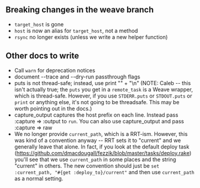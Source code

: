## Breaking changes in the weave branch

* `target_host` is gone
* `host` is now an alias for `target_host`, not a method
* `rsync` no longer exists (unless we write a new helper function)

## Other docs to write

* Call `warn` for deprecation notices
* document --trace and --dry-run passthrough flags
* puts is not thread-safe; instead, use print "" + "\n" (NOTE: Caleb -- this isn't actually true; the `puts`
  you get in a `remote_task` is a Weave wrapper, which is thread-safe. However, if you use `STDERR.puts` or
  `STDOUT.puts` or `print` or anything else, it's not going to be threadsafe. This may be worth pointing out
  in the docs.)
* capture_output captures the host prefix on each line. Instead pass :capture => :output to `run`.
  You can also use capture_output and pass :capture => raw
* We no longer provide `current_path`, which is a RRT-ism. However, this was kind of a convention anyway --
  RRT sets it to "current" and we generally leave that alone. In fact, if you look at the default deploy task
  (https://github.com/dmacdougall/fezzik/blob/master/tasks/deploy.rake) you'll see that we use `current_path`
  in some places and the string "current" in others. The new convention should just be `set :current_path,
  "#{get :deploy_to}/current"` and then use `current_path` as a normal setting.
